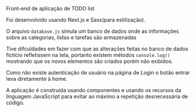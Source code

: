 Front-end de aplicação de TODO list

Foi desenvolvido usando Next.js e Sass(para estilização).

O arquivo `database.js` simula um banco de dados onde as informações sobre as categorias, listas e tarefas são armazenadas

Tive difculdades em fazer com que as alterações feitas no banco de dados fictício refletissem na tela, portanto existem métodos `console.log()` mostrando que os novos elementos são criados porém não exibidos.

Como não existe autenticação de usuário na página de Login o botão entrar leva diretamente à home.

A aplicação é construída usando componentes e usando os recursos da linguagem JavaScriipt para evitar ao máximo a repetição desnecessária de código.


